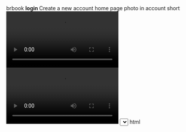  <html>
<title>wellcome to my bebook</title>
<head>
<body>
    <A1>brbook</A1>
    <b> login </b>
    <b2>Create a new account</b2>
    <print> home page </print>
   <uplod> photo in account</uplod>
    <uplod>short <video src=""></video> </uplod>
    <uplod><video src=""></video></uplod>
    <select> your <textarea name="" id="" cols="30" rows="10"></textarea></select>
    <end> html</end>
